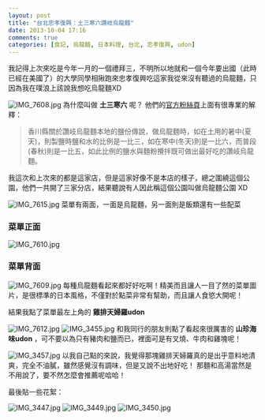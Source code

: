```yaml
---
layout: post
title: "台北忠孝復興：土三寒六讚岐烏龍麵"
date: 2013-10-04 17:16
comments: true
categories: [食記, 烏龍麵, 日本料理, 台北, 忠孝復興, udon]
---
```

我記得上次來吃是今年一月的一個禮拜三，不明所以地就和一個今年要出國（此時已經在美國了）的大學同學相揪跑來忠孝復興吃這家我從來沒有聽過的烏龍麵，只因為我在噗浪上該說我想吃烏龍麵XD

![IMG_7608.jpg](/assets/img/hYrgm32qQaOgAQY4D6ql_IMG_7608.jpg)
為什麼叫做 **土三寒六** 呢？ 他們的[官方粉絲頁](https://www.facebook.com/pages/%E5%9C%9F%E4%B8%89%E5%AF%92%E5%85%AD%E8%AE%9A%E5%B2%90%E7%83%8F%E9%BE%8D%E9%BA%B5/177637932259428 "土三寒六讚岐烏龍麵")上面有很專業的解釋：

> 香川縣關於讚岐烏龍麵本地的鹽份傳說，做烏龍麵時，如在土用的暑中(夏天)，則製鹽時鹽和水的比例是一比三，如在寒中(冬天)則是一比六，而普段(春秋)則是一比五，如此比例的鹽水與麵粉攪拌既可做出最好吃的讚岐烏龍麵。

<!--more-->
我這次和上次來的都是這家店，但是這家好像不是本店的樣子，總之圍繞這個公園，他們一共開了三家分店，結果聽說有人因此稱這個公園叫做烏龍麵公園 XD

![IMG_7615.jpg](/assets/img/A5czXYNyRGHlGdrO7dwj_IMG_7615.jpg)
菜單有兩面，一面是烏龍麵，另一面則是飯類還有一些配菜

### 菜單正面
![IMG_7610.jpg](/assets/img/yXapzCAqQiyYLaMp3VDb_IMG_7610.jpg)
### 菜單背面
![IMG_7609.jpg](/assets/img/X7RiMQVoTRuzGtsgn65f_IMG_7609.jpg)
每種烏龍麵看起來都好好吃啊！精美而且讓人一目了然的菜單圖片，是很標準的日本風格，不僅對於點菜非常有幫助，而且讓人食慾大開呢！

結果我點了菜單最左上角的 **雞排天婦羅udon**

![IMG_7612.jpg](/assets/img/TJMWTqKRgOKEELgBpmUA_IMG_7612.jpg)
![IMG_3455.jpg](/assets/img/bdMN35GXQaNAuvJqSAao_IMG_3455.jpg)
和我同行的朋友則點了看起來很厲害的 **山珍海味udon** ，可不要以為只有豬肉和鹽而已，裡面可是有叉燒、牛肉和雞塊呢！

![IMG_3457.jpg](/assets/img/Qe4qDq7RrWpDka3OimD4_IMG_3457.jpg)
以我自己點的來說，我覺得那塊雞排天婦羅真的是出乎意料地清爽，完全不油膩，雖然感覺沒有調味，但是又說不出地好吃！
那麵和高湯當然是不用說了，要不然怎麼會推薦呢哈哈！

最後貼一些花絮：

![IMG_3447.jpg](/assets/img/XhOsJ2iXRtJ3o7FtxG3b_IMG_3447.jpg)
![IMG_3449.jpg](/assets/img/IGCQyUiRTpyRqPEz79oP_IMG_3449.jpg)
![IMG_3450.jpg](/assets/img/nyPFtK0aTJGFoc60KzKP_IMG_3450.jpg)